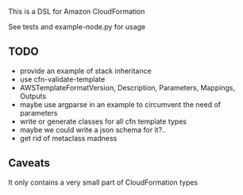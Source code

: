 This is a DSL for Amazon CloudFormation

See tests and example-node.py for usage

TODO
----

 * provide an example of stack inheritance
 * use cfn-validate-template
 * AWSTemplateFormatVersion, Description, Parameters, Mappings, Outputs
  * maybe use argparse in an example to circumvent the need of parameters
 * write or generate classes for all cfn template types
  * maybe we could write a json schema for it?..
 * get rid of metaclass madness

Caveats
-------

It only contains a very small part of CloudFormation types
